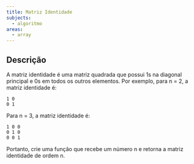 ```yaml
---
title: Matriz Identidade
subjects:
  - algoritmo
areas:
  - array
---
```


## Descrição

A matriz identidade é uma matriz quadrada que possui 1s na diagonal principal e 0s em todos os outros elementos. Por exemplo, para n = 2, a matriz identidade é:

```
1 0
0 1
```

Para n = 3, a matriz identidade é:

```
1 0 0
0 1 0
0 0 1
```

Portanto, crie uma função que recebe um número n e retorna a matriz identidade de ordem n.
